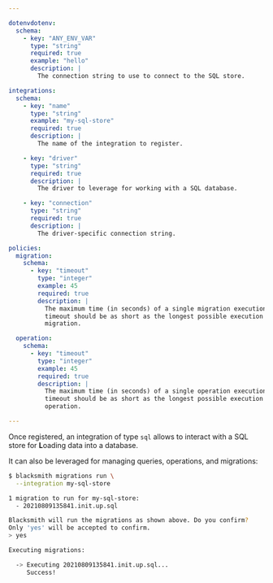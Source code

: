 ```yaml
---

dotenvdotenv:
  schema:
    - key: "ANY_ENV_VAR"
      type: "string"
      required: true
      example: "hello"
      description: |
        The connection string to use to connect to the SQL store.

integrations:
  schema:
    - key: "name"
      type: "string"
      example: "my-sql-store"
      required: true
      description: |
        The name of the integration to register.

    - key: "driver"
      type: "string"
      required: true
      description: |
        The driver to leverage for working with a SQL database.

    - key: "connection"
      type: "string"
      required: true
      description: |
        The driver-specific connection string.

policies:
  migration:
    schema:
      - key: "timeout"
        type: "integer"
        example: 45
        required: true
        description: |
          The maximum time (in seconds) of a single migration execution. This
          timeout should be as short as the longest possible execution of a
          migration.

  operation:
    schema:
      - key: "timeout"
        type: "integer"
        example: 45
        required: true
        description: |
          The maximum time (in seconds) of a single operation execution. This
          timeout should be as short as the longest possible execution of an
          operation.

---
```


Once registered, an integration of type `sql` allows to interact with a SQL store 
for **L**oading data into a database.

It can also be leveraged for managing queries, operations, and migrations:
```bash
$ blacksmith migrations run \
  --integration my-sql-store

1 migration to run for my-sql-store:
  - 20210809135841.init.up.sql

Blacksmith will run the migrations as shown above. Do you confirm?
Only 'yes' will be accepted to confirm.
> yes

Executing migrations:

  -> Executing 20210809135841.init.up.sql...
     Success!
```
